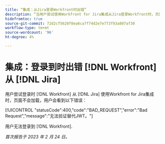 ```yaml
---
title: “集成：从Jira登录Workfront时出错”
description: “当用户尝试使用Workfront for Jira集成从Jira登录Workfront时，页面不会加载，并且用户看到错误。”
hidefromtoc: true
source-git-commit: 72d2cf5620f0ea6ca7f74d2e7e773f93a807af30
workflow-type: tm+mt
source-wordcount: '96'
ht-degree: 4%

---
```



# 集成：登录到时出错 [!DNL Workfront] 从 [!DNL Jira]

用户尝试登录时 [!DNL Workfront] 从 [!DNL Jira] 使用Workfront for Jira集成时，页面不会加载，用户会看到以下错误：

[!UICONTROL &quot;statusCode&quot;:400,&quot;code&quot;:&quot;BAD_REQUEST&quot;,&quot;error&quot;:&quot;Bad Request&quot;,&quot;message&quot;:&quot;无法验证替代JWT。&quot;]

用户无法登录到 [!DNL Workfront].

_首次报告于 2023 年 2 月 24 日。_

